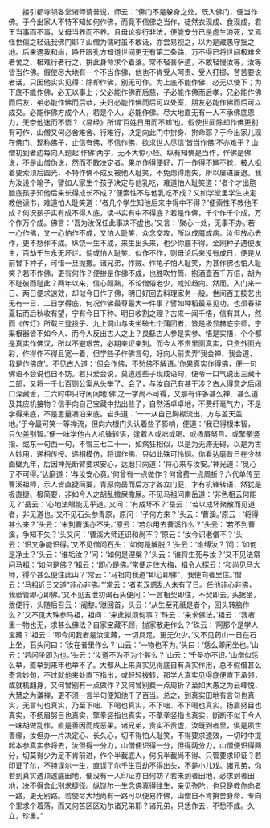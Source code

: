 <!-- { "loadSidebar": true } -->
　　接引都寺领各堂诸师请普说，师云：“佛门不是躲身之处，既入佛门，便当作佛。于今出家人不特不知如何作佛，而竟不信佛之当作，徒然衣现成、食现成，君王当事而不事，父母当养而不养。且毋论妄行非法，便能安分已是虚生浪死，又焉怪世儒之轻诋我佛门耶？山僧为儒时虽不敢诋，亦尝易视之，以为是藏愚守拙之地。后来遇我和尚，睁开眼孔方知道世间更无有第二条路，万不得已将世间极难舍者舍之、极难行者行之，拚此身命求个着落。常不轻菩萨道，不敢轻慢汝等，汝等皆当作佛。假使尽大地有一个不当作佛，他也不肯受人呵责、受人打掷，苦苦要说者话，只因他实实见得：除却作佛，别无可作。为上底不能作佛，必无以使下；为下底不能作佛，必无以事上；父必能作佛而后慈，子必能作佛而后孝，兄必能作佛而后友，弟必能作佛而后恭，夫妇必能作佛而后可以处室，朋友必能作佛而后可以成交。必能作佛方成个人，若是个人，必能作佛。尽大地直无有一人不承佛底恩力，无奈他迷而不悟？《易经》所谓‘百姓日用而不知’也。假使世间除却作佛更别有可作，山僧又何必舍难舍、行难行，决定向此门中拚身、拚命耶？于今出家儿现在佛门、现称佛子，止信有佛，不信作佛，欲求世人尽信‘皆当作佛’不亦难乎？山僧初到者边每向人题起‘作佛’两字，无不大惊小怪。纵有知佛是当作，作佛是佛说，不是山僧伪说，然而不敢决定者。果尔作得便好，万一作得不尴不尬，被人抯着要索顶后圆光，不特作佛不成反被他人耻笑，不免虑得虑失，所以屡进屡退。我为汝设个喻子，譬如人家生个孩子决定与他乳吃，难道怕人耻笑道：‘者个才出胞胎底孩子知他后来长得成长不成？’便索性不与他乳吃不成？又如学堂里学生决定教他读书，难道怕人耻笑道：‘者几个学生知他后来中得中不得？’便索性不教他不成？何况孩子实有成不得人底，读书实有中不得底？若是作佛，千个作千个成，万个作万个成。佛言：‘吾为汝保任此事决不虚也。’又言：‘聚心一处，无事不办。’若一心作佛，又一心怕作不成，又怕人耻笑，众念交攻，所以成魔成病。汝但放心去作，更不愁作不成。纵饶一生不成，来生出头来，也少你底不得。金刚种子遇便发生，百劫千生永无坏烂。倘或怕人耻笑、似作不作，则毋论后来没有成日，便是从前曾下种子，可惜一旦抛撒。诸兄弟，作贼、作龟子怕人耻笑，为甚作佛也怕人耻笑？若不作佛，更有何作？便拚是作佛不成，也胜吹竹筒、抱酒壶百千万倍，胡为不耻彼而耻此？两年以来，信心颇熟，不论僧俗老少，咸知趋向。然而，入门来一日、两日便求速效，却似今日作了佛，明日好回去料理家务一般。世间百工技艺也无有一日、二日学得底，何况作佛最尊最大一件事？譬如种稻最易见功，也须春耕夏耘而后秋收有望，宁有今日下种、明日收割之理？古来一闻千悟，信有其人，然而《传灯》所载三登投子、九上洞山与夫坐破七个蒲团者，皆是极显赫底宗师，宁渠根器皆不如今人、而今人反出古人之上？良繇古人参是实参、悟是实悟，个个都是真实作佛汉，所以不避艰苦，必期亲证亲到。而今人不贵里面真实，只贵外面光彩，作得作不得且宽一着，但学些子作佛言句，好向人前卖弄‘我会禅、我会道、我是作佛底’。不见古人道：‘但会作佛，不愁佛不解语。’你果真实作得佛，便一句佛语不会说也自不妨。若只爱会说，莫道趠些子现成语句，便令一口气说出三藏十二部，又将一千七百则公案从头举了、会了，与汝自己有甚干涉？古人得意之后闭口深藏舌，二六时中只守闲闲地‘佛’之一字尚不可得，又那有许多甚么禅、甚么道及其应机接物？信手向自己宝藏中拈出些子，自然活卓卓地，不费纤毫气力，不是学得来底，不是思量凑泊来底。岩头道：‘一一从自己胸襟流出，方与盖天盖地。’于今最可笑一等禅流，但向六根门头认着些子影响，便道：‘我已得根本智，只欠差别智。’便一味学他古人机锋转语，逢着人或咄或喝、或扬眉努目、或擎拳竖指、或东一句西一句，不管三七二十一，如病狂相似，以是为无滞无碍，以是为古人妙用，递相传授、递相模仿，将谓作佛，只如此殊可怜悯。你看达磨昔日在少林面壁九年，后因神光断臂要求安心，达磨只向道：‘将心来与汝安。’神光道：‘觅心了不可得。’达磨道：‘与汝安心竟。’何曾有一点做作？何曾费一点周折？六代单传至曹溪祖师，示人皆直捷简要，青原南岳而后方才各立门庭，才有机锋转语，然犹是极直捷、极简要，非如今人之胡乱撒屎撒尿。不见马祖问南岳道：‘非色相云何能见？’岳云：‘心地法眼能见乎道。’又问：‘有成坏不？’岳云：‘若以成坏聚散而见道者，非见道也。’又不见石头参青原，原问：‘子何方来？’头云：‘曹溪。’原云：‘将得甚么来？’头云：‘未到曹溪亦不失。’原云：‘若尔用去曹溪作么？’头云：‘若不到曹溪，争知不失？’头又问：‘曹溪大师还识和尚不？’原云：‘汝今识老僧不？’头云：‘识又争能识得。’又不见僧问石头：‘如何是解脱？’头云：‘谁缚汝？’问：‘如何是净土？’头云：‘谁垢汝？’问：‘如何是涅槃？’头云：‘谁将生死与汝？’又不见法常问马祖：‘如何是佛？’祖云：‘即心是佛。’常便走住大梅，祖令人探云：‘和尚见马大师，得个甚么便住此山？’常云：‘马祖向我道“即心即佛”，我便向者里住。’僧云：‘马祖近日又道“非心非佛。”’常云：‘者老汉惑乱人未有了日。任他非心非佛，我祗管即心即佛。’又不见五泄初谒石头便问：‘一言相契即住，不契即去。’头据坐，泄便行，头随后召云：‘阇黎。’泄回首，头云：‘从生至死祗是者个，回头转脑作么？’又不见大珠参马祖，祖问：‘来此拟须何事？’珠云：‘来求佛法。’祖云：‘我者里一物也无，求甚么佛法？自家宝藏不顾，抛家散走作么？’珠云：‘阿那个是学人宝藏？’祖云：‘即今问我者是汝宝藏，一切具足，更无欠少。’又不见药山一日在石上坐，石头问曰：‘汝在者里作么？’山云：‘一物也不为。’头曰：‘恁么即闲坐也。’山云：‘若闲坐即为也。’头云：‘汝道不为不为个甚么？’山云：‘千圣亦不识。’山僧似恁么举，直举到来年也举不了。大都从上来真实见得底自有真实作用，总不假借甚么奇言妙句，不过就他来处直下指出，或轻轻拨转，那学人真实见得底便直下承领，或就机翻身，又何曾别有一点做作？又何曾别费一点周折？至如大愚之为云峰悦、大慧之为谦禅，更不须一言半句便知他千了百当。总之，到真实田地有言句也真实，无言句也真实，乃至下咄、下喝也真实，不下咄、不下喝也真实，扬眉努目也真实，不扬眉努目也真实，擎拳竖指也真实，不擎拳竖指也真实，断断不似于今人一味胡做乱作，直是善因而成恶果。诸兄弟，贵实不贵虚，汝既到者里，俱是夙世善缘，汝但办一片决定心、长久心，切不得怕人耻笑，不得要求速效，一切时中提起本参真实参将去，汝但得一分力，山僧便识得一分，但得两分力，山僧便识得两分，切莫得少为足不肯前进，作个半截底人，何况半截尚不得、只管要求印证？若印证了尔，不特误尔一生，直误了尔千生百劫不得出头，不是小儿戏。诸兄弟，你若到真实透顶透底田地，便没有一人印证亦自何妨？若未到者田地，必求到者田地，决不得舍此别求捷径。纵饶尔一生念佛真得往生，亲见弥陀，也只是教你向者一路，更无别路。若使尽大地尚有一路可以便易作佛，山僧自不肯拚舍身命、专向个里求个着落，而又何苦区区劝尔诸兄弟耶？诸兄弟，只恁作去，不愁不成。久立，珍重。”

